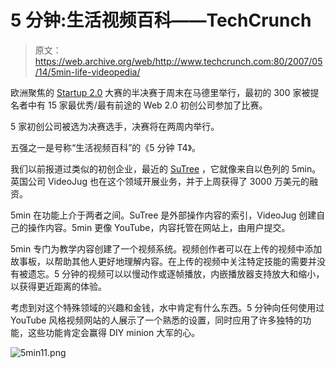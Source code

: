 # 5 分钟:生活视频百科——TechCrunch

> 原文：<https://web.archive.org/web/http://www.techcrunch.com:80/2007/05/14/5min-life-videopedia/>

欧洲聚焦的 [Startup 2.0](https://web.archive.org/web/20220628001924/http://www.startup2.eu/) 大赛的半决赛于周末在马德里举行，最初的 300 家被提名者中有 15 家最优秀/最有前途的 Web 2.0 初创公司参加了比赛。

5 家初创公司被选为决赛选手，决赛将在两周内举行。

五强之一是号称“生活视频百科”的《5 分钟 T4》。

我们以前报道过类似的初创企业，最近的 [SuTree](https://web.archive.org/web/20220628001924/http://www.beta.techcrunch.com/tag/sutree/) ，它就像来自以色列的 5min。英国公司 VideoJug 也在这个领域开展业务，并于上周获得了 3000 万美元的融资。

5min 在功能上介于两者之间。SuTree 是外部操作内容的索引，VideoJug 创建自己的操作内容。5min 更像 YouTube，内容托管在网站上，由用户提交。

5min 专门为教学内容创建了一个视频系统。视频创作者可以在上传的视频中添加故事板，以帮助其他人更好地理解内容。在上传的视频中关注特定技能的需要并没有被遗忘。5 分钟的视频可以以慢动作或逐帧播放，内嵌播放器支持放大和缩小，以获得更近距离的体验。

考虑到对这个特殊领域的兴趣和金钱，水中肯定有什么东西。5 分钟向任何使用过 YouTube 风格视频网站的人展示了一个熟悉的设置，同时应用了许多独特的功能，这些功能肯定会赢得 DIY minion 大军的心。

![5min11.png](img/fd8d7c2f3efc9b540e49b3887777e42c.png)